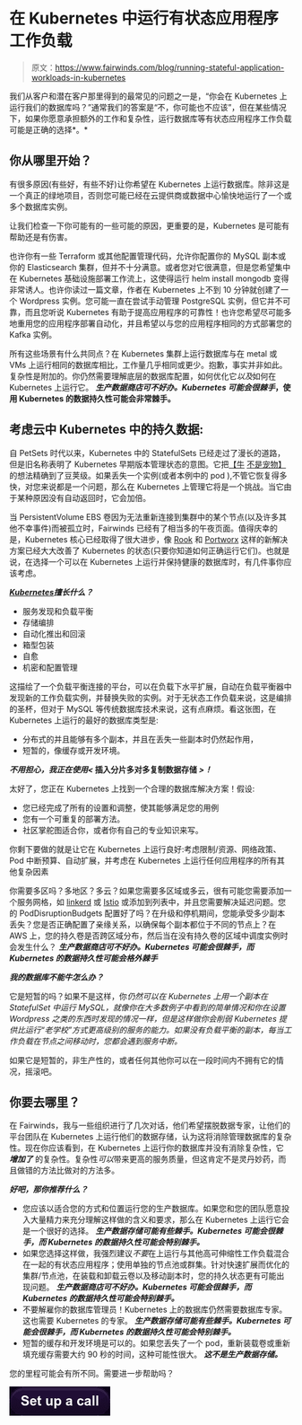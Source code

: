 # 在 Kubernetes 中运行有状态应用程序工作负载

> 原文：<https://www.fairwinds.com/blog/running-stateful-application-workloads-in-kubernetes>

 我们从客户和潜在客户那里得到的最常见的问题之一是，“你会在 Kubernetes 上运行我们的数据库吗？”通常我们的答案是“不，你可能也不应该”，但在某些情况下，如果你愿意承担额外的工作和复杂性，运行数据库等有状态应用程序工作负载可能是正确的选择*。*

## 你从哪里开始？

有很多原因(有些好，有些不好)让你希望在 Kubernetes 上运行数据库。除非这是一个真正的绿地项目，否则您可能已经在云提供商或数据中心愉快地运行了一个或多个数据库实例。

让我们检查一下你可能有的一些可能的原因，更重要的是，Kubernetes 是可能有帮助还是有伤害。

也许你有一些 Terraform 或其他配置管理代码，允许你配置你的 MySQL 副本或你的 Elasticsearch 集群，但并不十分满意。或者您对它很满意，但是您希望集中在 Kubernetes 基础设施部署工作流上，这使得运行 helm install mongodb 变得非常诱人。也许你读过一篇文章，作者在 Kubernetes 上不到 10 分钟就创建了一个 Wordpress 实例。您可能一直在尝试手动管理 PostgreSQL 实例，但它并不可靠，而且您听说 Kubernetes 有助于提高应用程序的可靠性！也许您希望尽可能多地重用您的应用程序部署自动化，并且希望以与您的应用程序相同的方式部署您的 Kafka 实例。

所有这些场景有什么共同点？在 Kubernetes 集群上运行数据库与在 metal 或 VMs 上运行相同的数据库相比，工作量几乎相同或更少。抱歉，事实并非如此。复杂性是附加的。你仍然需要理解底层的数据库配置，如何优化它*以及*如何在 Kubernetes 上运行它。 ***生产数据商店可不好办。Kubernetes 可能会很棘手*，使用 Kubernetes 的数据持久性可能会非常棘手。**

## 考虑云中 Kubernetes 中的持久数据:

自 PetSets 时代以来，Kubernetes 中的 StatefulSets 已经走过了漫长的道路，但是旧名称表明了 Kubernetes 早期版本管理状态的意图。它把[【牛](http://cloudscaling.com/blog/cloud-computing/the-history-of-pets-vs-cattle/) [不是宠物】](http://cloudscaling.com/blog/cloud-computing/the-history-of-pets-vs-cattle/)的想法精确到了豆荚级。如果丢失一个实例(或者本例中的 pod ),不管它恢复得多快，对您来说都是一个问题，那么在 Kubernetes 上管理它将是一个挑战。当它由于某种原因没有自动返回时，它会加倍。

当 PersistentVolume EBS 卷因为无法重新连接到集群中的某个节点(以及许多其他不幸事件)而被孤立时，Fairwinds 已经有了相当多的午夜页面。值得庆幸的是，Kubernetes 核心已经取得了很大进步，像 [Rook](https://rook.io/) 和 [Portworx](https://portworx.com/) 这样的新解决方案已经大大改善了 Kubernetes 的状态(只要你知道如何正确运行它们)。也就是说，在选择一个可以在 Kubernetes 上运行并保持健康的数据库时，有几件事你应该考虑。

***[Kubernetes](https://kubernetes.io/docs/concepts/overview/what-is-kubernetes/)擅长什么？***

*   服务发现和负载平衡
*   存储编排
*   自动化推出和回滚
*   箱型包装
*   自愈
*   机密和配置管理

这描绘了一个负载平衡连接的平台，可以在负载下水平扩展，自动在负载平衡器中发现新的工作负载实例，并替换失败的实例。对于无状态工作负载来说，这是编排的圣杯，但对于 MySQL 等传统数据库技术来说，这有点麻烦。看这张图，在 Kubernetes 上运行的最好的数据库类型是:

*   分布式的并且能够有多个副本，并且在丢失一些副本时仍然起作用，
*   短暂的，像缓存或开发环境。

***不用担心，我正在使用<* 插入分片多对多复制数据存储 *>！***

太好了，您正在 Kubernetes 上找到一个合理的数据库解决方案！假设:

*   您已经完成了所有的设置和调整，使其能够满足您的用例
*   您有一个可重复的部署方法。
*   社区掌舵图适合你，或者你有自己的专业知识来写。

你剩下要做的就是让它在 Kubernetes 上运行良好:考虑限制/资源、网络政策、Pod 中断预算、自动扩展，并考虑在 Kubernetes 上运行任何应用程序的所有其他复杂因素

你需要多区吗？多地区？多云？如果您需要多区域或多云，很有可能您需要添加一个服务网格，如 [linkerd](https://linkerd.io/) 或 [Istio](https://istio.io/) 或添加到列表中，并且您需要解决延迟问题。您的 PodDisruptionBudgets 配置好了吗？在升级和停机期间，您能承受多少副本丢失？您是否正确配置了亲缘关系，以确保每个副本都位于不同的节点上？在 AWS 上，您的持久卷是否跨区域分布，然后当在没有持久卷的区域中调度实例时会发生什么？ ***生产数据商店可不好办。Kubernetes 可能会很棘手，而 Kubernetes 的数据持久性可能会格外棘手***

***我的数据库不能牛怎么办？***

它是短暂的吗？如果不是这样，你*仍然可以在 Kubernetes 上用一个副本在 StatefulSet 中运行 MySQL，就像你在大多数例子中看到的简单情况和你在设置 Wordpress 之类的东西时发现的情况一样，但是这样做你会削弱 Kubernetes 提供比运行“老学校”方式更高级别的服务的能力。如果没有负载平衡的副本，每当工作负载在节点之间移动时，您都会遇到服务中断。*

如果它是短暂的，非生产性的，或者任何其他你可以在一段时间内不拥有它的情况，摇滚吧。

## 你要去哪里？

在 Fairwinds，我与一些组织进行了几次对话，他们希望摆脱数据专家，让他们的平台团队在 Kubernetes 上运行他们的数据存储，认为这将消除管理数据库的复杂性。现在你应该看到，在 Kubernetes 上运行你的数据库并没有消除复杂性，它 ***增加了*** 的复杂性。复杂性*可以*带来更高的服务质量，但这肯定不是灵丹妙药，而且做错的方法比做对的方法多。

***好吧，那你推荐什么？***

*   您应该以适合您的方式和位置运行您的生产数据库。如果您和您的团队愿意投入大量精力来充分理解这样做的含义和要求，那么在 Kubernetes 上运行它会是一个很好的选择。 ***生产数据存储可能有些棘手。Kubernetes 可能会很棘手，而 Kubernetes 的数据持久性可能会特别棘手。***
*   如果您选择这样做，我强烈建议*不要*在上运行与其他高可伸缩性工作负载混合在一起的有状态应用程序；使用单独的节点池或群集。针对快速扩展而优化的集群/节点池，在装载和卸载云卷以及移动副本时，您的持久状态更有可能出现问题。 ***生产数据商店可不好办。Kubernetes 可能会很棘手，而 Kubernetes 的数据持久性可能会特别棘手。***
*   不要解雇你的数据库管理员！Kubernetes 上的数据库仍然需要数据库专家。这也需要 Kubernetes 的专家。 ***生产数据存储可能有些棘手。Kubernetes 可能会很棘手，而 Kubernetes 的数据持久性可能会特别棘手。***
*   短暂的缓存和开发环境是可以的。如果您丢失了一个 pod，重新装载卷或重新填充缓存需要大约 90 秒的时间，这种可能性很大。 ***这不是生产数据存储。***

您的里程可能会有所不同。需要进一步帮助吗？

[![Set up a call](img/53e8d84f66d88821bd9b2d3077c5a58e.png)](https://cta-redirect.hubspot.com/cta/redirect/2184645/947c4df4-0adc-4995-b455-8a656bbc764a)